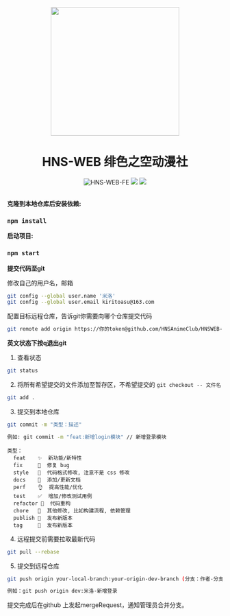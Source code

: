 <div style="text-align:center;margin-bottom: 2rem" align="center">
  <img src="https://s1.imagehub.cc/images/2023/03/19/33ad3d405ec3b02d3c73ff29c3148e7b.th.png" style="width:300px"/>
</div>

<div align="center">
<h1>HNS-WEB 绯色之空动漫社</h1>
</div>

<div align="center">
  <img src="https://img.shields.io/badge/HNS--WEB--FE-v1.0-%23ff6987" alt="HNS-WEB-FE"/>
  <img src="https://img.shields.io/badge/React-v17.02-%231890ff"/> 
  <img src="https://img.shields.io/badge/React--router-v6.3.2-1890ff"/>
</div>

<br/>

**克隆到本地仓库后安装依赖:**

### `npm install`

**启动项目:**

### `npm start`

**提交代码至git**

修改自己的用户名，邮箱

```bash
git config --global user.name '米洛'
git config --global user.email kiritoasu@163.com
```

配置目标远程仓库，告诉git你需要向哪个仓库提交代码

```bash
git remote add origin https://你的token@github.com/HNSAnimeClub/HNSWEB-FRONT-END.git
```

**英文状态下按q退出git**

1. 查看状态

```bash
git status
```

2. 将所有希望提交的文件添加至暂存区，不希望提交的 `git checkout -- 文件名`

```bash
git add .
```

3. 提交到本地仓库

```bash
git commit -m "类型：描述"

例如: git commit -m "feat:新增login模块" // 新增登录模块
```

```
类型：
  feat    ✨  新功能/新特性
  fix     🐛  修复 bug
  style   💄  代码格式修改, 注意不是 css 修改
  docs    📝  添加/更新文档
  perf    👌  提高性能/优化
  test    ✅  增加/修改测试用例
  refactor 🎨  代码重构
  chore   🎨  其他修改, 比如构建流程, 依赖管理
  publish 🚀  发布新版本
  tag     📌  发布新版本
```

4. 远程提交前需要拉取最新代码

```bash
git pull --rebase
```

5. 提交到远程仓库

```bash
git push origin your-local-branch:your-origin-dev-branch (分支：作者-分支描述)

例如：git push origin dev:米洛-新增登录
```

提交完成后在github 上发起mergeRequest，通知管理员合并分支。
